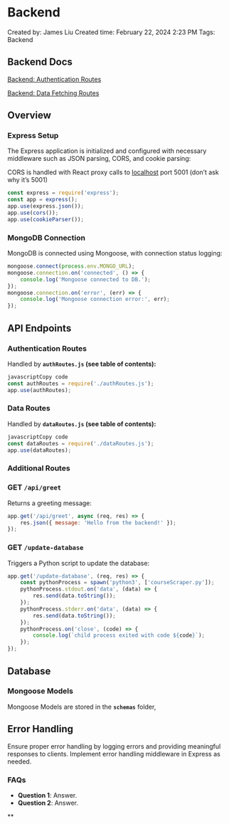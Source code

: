 # Backend

Created by: James Liu
Created time: February 22, 2024 2:23 PM
Tags: Backend

## Backend Docs

[Backend: Authentication Routes](/docs/Backend/Backend%20Authentication%20Routes)

[Backend: Data Fetching Routes](/docs/Backend/Backend%20Data%20Fetching%20Routes)

## Overview

### **Express Setup**

The Express application is initialized and configured with necessary middleware such as JSON parsing, CORS, and cookie parsing:

CORS is handled with React proxy calls to [localhost](http://localhost) port 5001 (don’t ask why it’s 5001)

```jsx
const express = require('express');
const app = express();
app.use(express.json());
app.use(cors());
app.use(cookieParser());
```

### **MongoDB Connection**

MongoDB is connected using Mongoose, with connection status logging:

```jsx
mongoose.connect(process.env.MONGO_URL);
mongoose.connection.on('connected', () => {
    console.log('Mongoose connected to DB.');
});
mongoose.connection.on('error', (err) => {
    console.log('Mongoose connection error:', err);
});
```

## **API Endpoints**

### **Authentication Routes**

Handled by **`authRoutes.js` (see table of contents):**

```jsx
javascriptCopy code
const authRoutes = require('./authRoutes.js');
app.use(authRoutes);
```

### **Data Routes**

Handled by **`dataRoutes.js` (see table of contents):**

```jsx
javascriptCopy code
const dataRoutes = require('./dataRoutes.js');
app.use(dataRoutes);
```

### **Additional Routes**

### **GET `/api/greet`**

Returns a greeting message:

```jsx
app.get('/api/greet', async (req, res) => {
    res.json({ message: 'Hello from the backend!' });
});
```

### **GET `/update-database`**

Triggers a Python script to update the database:

```jsx
app.get('/update-database', (req, res) => {
    const pythonProcess = spawn('python3', ['courseScraper.py']);
    pythonProcess.stdout.on('data', (data) => {
        res.send(data.toString());
    });
    pythonProcess.stderr.on('data', (data) => {
        res.send(data.toString());
    });
    pythonProcess.on('close', (code) => {
        console.log(`child process exited with code ${code}`);
    });
});
```

## **Database**

### **Mongoose Models**

Mongoose Models are stored in the **`schemas`** folder, 

## **Error Handling**

Ensure proper error handling by logging errors and providing meaningful responses to clients. Implement error handling middleware in Express as needed.

### **FAQs**

- **Question 1**: Answer.
- **Question 2**: Answer.

**